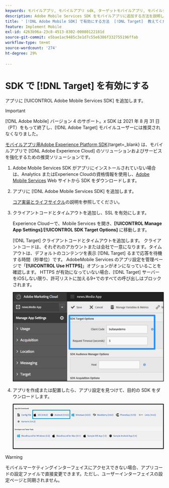 ```yaml
---
keywords: モバイルアプリ, モバイルアプリ sdk, ターゲットモバイルアプリ, モバイルターゲット sdk, モバイルアプリ sdk, sdk での target の有効化
description: Adobe Mobile Services SDK をモバイルアプリに追加する方法を説明します。
title: ' [!DNL Adobe Mobile SDK] で有効にする方法  [!DNL Target]  教えてください。'
feature: Implement Mobile
exl-id: 4263b96a-23c8-4513-8302-00080122181d
source-git-commit: e5bae1ac9485c3e1d7c55e6386f332755196ffab
workflow-type: tm+mt
source-wordcount: '274'
ht-degree: 29%

---
```


# SDK で [!DNL Target] を有効にする

アプリに [!UICONTROL Adobe Mobile Services SDK] を追加します。

>[!IMPORTANT]
>
>[!DNL Adobe Mobile] バージョン 4 のサポート。*x* SDK は 2021 年 8 月 31 日（PT）をもって終了し、[!DNL Adobe Target] モバイルユーザーには推奨されなくなりました。
>
>[ モバイルアプリ用Adobe Experience Platform SDK](https://developer.adobe.com/client-sdks/documentation/){target=_blank} は、モバイルアプリで [!DNL Adobe Experience Cloud] のソリューションおよびサービスを強化するための推奨ソリューションです。

1. Adobe Mobile Services SDK がアプリにインストールされていない場合は、Analytics またはExperience Cloudの資格情報を使用し、[Adobe Mobile Services](https://mobilemarketing.adobe.com/) Web サイトから SDK をダウンロードします。

1. アプリに [!DNL Adobe Mobile Services SDK] を追加します。

   [コア実装とライフサイクル](https://experienceleague.adobe.com/docs/mobile-services/ios/getting-started-ios/dev-qs.html)の説明を参照してください。

1. クライアントコードとタイムアウトを追加し、SSL を有効にします。

   Experience Cloudーで、Mobile Services を開き、**[!UICONTROL Manage App Settings]**/**[!UICONTROL SDK Target Options]** に移動します。

   [!DNL Target] クライアントコードとタイムアウトを追加します。 クライアントコードは、それぞれのアカウントまたは会社で一意になります。タイムアウトは、デフォルトのコンテンツを表示 [!DNL Target] るまで応答を待機する時間（秒単位）です。 AdobeMobile Services のアプリ設定を管理ページで「**[!UICONTROL Use HTTPS]**」オプションがオンになっていることを確認します。 HTTPS が有効になっていない場合、[!DNL Target] サーバーをiOSしない限り、許可リストに加える9+でのすべての呼び出しはブロックされます。

   ![alt 画像 ](assets/mobile-clientcode.png)

1. アプリを作成または配置したら、アプリ設定を見つけて、目的の SDK をダウンロードします。

   ![alt 画像 ](assets/download-sdk.png)

>[!WARNING]
>
> モバイルマーケティングインターフェイスにアクセスできない場合、アプリコードの設定ファイルで直接変更できます。ただし、ユーザーインターフェイスの設定ページと同期されません。
